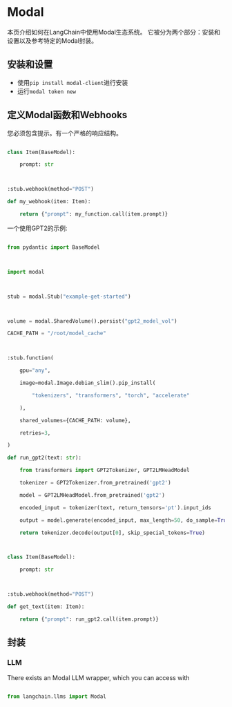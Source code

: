# Modal


本页介绍如何在LangChain中使用Modal生态系统。
它被分为两个部分：安装和设置以及参考特定的Modal封装。


## 安装和设置
- 使用`pip install modal-client`进行安装
- 运行`modal token new`


## 定义Modal函数和Webhooks


您必须包含提示。有一个严格的响应结构。


```python

class Item(BaseModel):

    prompt: str



:stub.webhook(method="POST")

def my_webhook(item: Item):

    return {"prompt": my_function.call(item.prompt)}

```



一个使用GPT2的示例:


```python

from pydantic import BaseModel



import modal



stub = modal.Stub("example-get-started")



volume = modal.SharedVolume().persist("gpt2_model_vol")

CACHE_PATH = "/root/model_cache"



:stub.function(

    gpu="any",

    image=modal.Image.debian_slim().pip_install(

        "tokenizers", "transformers", "torch", "accelerate"

    ),

    shared_volumes={CACHE_PATH: volume},

    retries=3,

)

def run_gpt2(text: str):

    from transformers import GPT2Tokenizer, GPT2LMHeadModel

    tokenizer = GPT2Tokenizer.from_pretrained('gpt2')

    model = GPT2LMHeadModel.from_pretrained('gpt2')

    encoded_input = tokenizer(text, return_tensors='pt').input_ids

    output = model.generate(encoded_input, max_length=50, do_sample=True)

    return tokenizer.decode(output[0], skip_special_tokens=True)



class Item(BaseModel):

    prompt: str



:stub.webhook(method="POST")

def get_text(item: Item):

    return {"prompt": run_gpt2.call(item.prompt)}

```



## 封装


### LLM


There exists an Modal LLM wrapper, which you can access with 

```python

from langchain.llms import Modal

```
